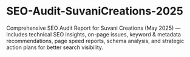 # SEO-Audit-SuvaniCreations-2025
Comprehensive SEO Audit Report for Suvani Creations (May 2025) — includes technical SEO insights, on-page issues, keyword &amp; metadata recommendations, page speed reports, schema analysis, and strategic action plans for better search visibility.
